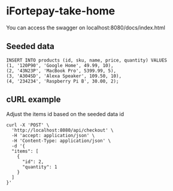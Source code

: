 # iFortepay-take-home

You can access the swagger on localhost:8080/docs/index.html

## Seeded data
```
INSERT INTO products (id, sku, name, price, quantity) VALUES
(1, '120P90', 'Google Home', 49.99, 10),
(2, '43N23P', 'MacBook Pro', 5399.99, 5),
(3, 'A304SD', 'Alexa Speaker', 109.50, 10),
(4, '234234', 'Raspberry Pi B', 30.00, 2);
```

## cURL example
Adjust the items id based on the seeded data id
```
curl -X 'POST' \
  'http://localhost:8080/api/checkout' \
  -H 'accept: application/json' \
  -H 'Content-Type: application/json' \
  -d '{
  "items": [
    {
      "id": 2,
      "quantity": 1
    }
  ]
}'
```